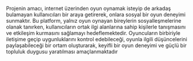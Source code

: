Projenin amacı, internet üzerinden oyun oynamak isteyip de arkadaş bulamayan kullanıcıları bir araya 
getirerek, onlara sosyal bir oyun deneyimi sunmaktır. Bu platform, yalnız oyun oynayan bireylerin 
sosyalleşmelerine olanak tanırken, kullanıcıların ortak ilgi alanlarına sahip kişilerle tanışmasını ve 
etkileşim kurmasını sağlamayı hedeflemektedir. Oyuncuların birbiriyle iletişime geçip uygunluklarını 
kontrol edebileceği, oyunla ilgili düşüncelerini paylaşabileceği bir ortam oluşturarak, keyifli bir oyun 
deneyimi ve güçlü bir topluluk duygusu yaratılması amaçlanmaktadır
